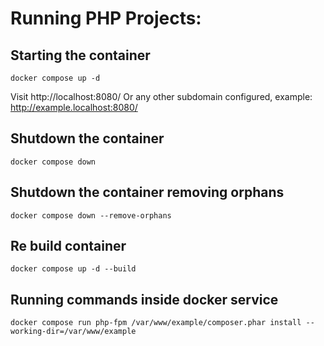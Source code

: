 # Running PHP Projects:

## Starting the container
```shell
docker compose up -d
```

Visit http://localhost:8080/
Or any other subdomain configured, example:
http://example.localhost:8080/


## Shutdown the container
```shell
docker compose down
```

## Shutdown the container removing orphans
```shell
docker compose down --remove-orphans
```

## Re build container
```shell
docker compose up -d --build
```

## Running commands inside docker service
```shell
docker compose run php-fpm /var/www/example/composer.phar install --working-dir=/var/www/example
```